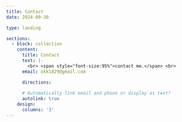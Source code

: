 ```yaml
---
title: Contact
date: 2024-09-30

type: landing

sections:
  - block: collection
    content:
      title: Contact
      text: |-
        <br> <span style="font-size:95%">contact me.</span> <br>
      email: okk1829@gmail.com

      directions: 
    
      # Automatically link email and phone or display as text?
      autolink: true
    design:
      columns: '3'
---
```


